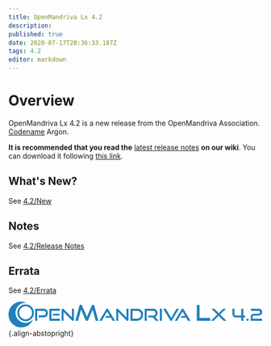 ```yaml
---
title: OpenMandriva Lx 4.2
description: 
published: true
date: 2020-07-17T20:36:33.187Z
tags: 4.2
editor: markdown
---
```


# Overview
OpenMandriva Lx 4.2 is a new release from the OpenMandriva Association. [Codename](/en/releases/codename) Argon.

**It is recommended that you read the** [latest release notes](https://wiki.openmandriva.org/en/releases/omlx42/alpha/notes) **on our wiki**.
You can download it following [this link](https://sourceforge.net/projects/openmandriva/files/release/4.2/).

## What's New?
See [4.2/New](/en/releases/omlx42/new)

## Notes
See [4.2/Release Notes](/en/releases/omlx42/notes)

## Errata
See [4.2/Errata](/en/releases/omlx42/errata)

![header-tr-omlx42.svg](/assets/header-tr-omlx42.svg){.align-abstopright}